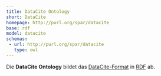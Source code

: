 ```yaml
---
title: DataCite Ontology
short: DataCite
homepage: http://purl.org/spar/datacite
base: rdf
model: datacite
schemas:
 - url: http://purl.org/spar/datacite
   type: owl
---
```


Die **DataCite Ontology** bildet das [DataCite-Format](../datacite) in
[RDF](rdf) ab.
